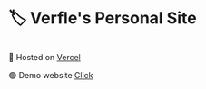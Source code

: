 <h1 style="padding: 0 0 0.5em 0;">🏷️ Verfle's Personal Site</h1>
<p>📒 Hosted on <a target="_blank" href="https://vercel.com/">Vercel</a></p>
<p>🟢 Demo website <a target="_blank" href="https://verfle.ml">Click</a></p>
